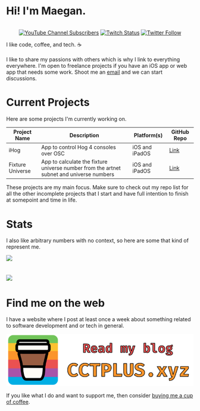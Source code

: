 # Hi! I'm Maegan.
<div style="display:flex;justify-content:center;">

[![YouTube Channel Subscribers](https://img.shields.io/youtube/channel/subscribers/UC6na4Lq0ozPBjHD1X42szEQ?logo=youtube&style=for-the-badge)](https://www.youtube.com/channel/UC6na4Lq0ozPBjHD1X42szEQ) [![Twitch Status](https://img.shields.io/twitch/status/maeganwilson_?logo=twitch&style=for-the-badge)](https://twitch.tv/maeganwilson_) [![Twitter Follow](https://img.shields.io/twitter/follow/maeganwilson_?logo=twitter&style=for-the-badge)](https://twitter.com/maeganwilson_)

</div>
I like code, coffee, and tech. ☕
<br/><br/>
I like to share my passions with others which is why I link to everything everywhere. I'm open to freelance projects if you have an iOS app or web app that needs some work. Shoot me an <a href = "mailto: freelance@cctplus.xyz">email</a> and we can start discussions.

# Current Projects

Here are some projects I'm currently working on.

| Project Name | Description | Platform(s) | GitHub Repo |
| --- | --- | --- | --- |
| iHog | App to control Hog 4 consoles over OSC | iOS and iPadOS | [Link](https://github.com/maeganwilson/iHog4)|
| Fixture Universe | App to calculate the fixture universe number from the artnet subnet and universe numbers | iOS and iPadOS | [Link](https://github.com/maeganwilson/artnet-converter) |

These projects are my main focus. Make sure to check out my repo list for all the other incomplete projects that I start and have full intention to finish at somepoint and time in life.

# Stats

I also like arbitrary numbers with no context, so here are some that kind of represent me.

<a href="https://github.com/anuraghazra/github-readme-stats"><img src="https://github-readme-stats.vercel.app/api?username=maeganwilson&count_private=true&show_icons=true&theme=cobalt"/></a>
<br/><br/><br/>
<a href="https://github.com/anuraghazra/github-readme-stats"><img src="https://github-readme-stats.vercel.app/api/top-langs/?username=maeganwilson&count_private=true&show_icons=true&theme=cobalt"/></a>


# Find me on the web

I have a website where I post at least once a week about something related to software development and or tech in general.

[![My Website: cctplus.xyz](/assets/images/website.png)](https://cctplus.xyz)

If you like what I do and want to support me, then consider [buying me a cup of coffee](https://www.buymeacoffee.com/maeganwilson_).
